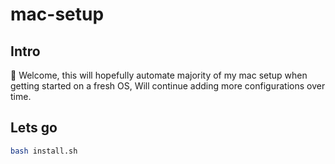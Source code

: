 # mac-setup

## Intro

👋 Welcome, this will hopefully automate majority of my mac setup when getting started on a fresh OS, Will continue adding more configurations over time.

## Lets go

```sh
bash install.sh
```